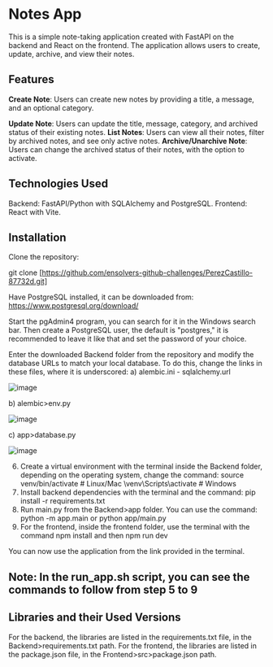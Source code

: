 # Notes App
This is a simple note-taking application created with FastAPI on the backend and React on the frontend. The application allows users to create, update, archive, and view their notes.
 
## Features
**Create Note**: Users can create new notes by providing a title, a message, and an optional category.

**Update Note**: Users can update the title, message, category, and archived status of their existing notes.
**List Notes**: Users can view all their notes, filter by archived notes, and see only active notes.
**Archive/Unarchive Note**: Users can change the archived status of their notes, with the option to activate.

## Technologies Used
Backend: FastAPI/Python with SQLAlchemy and PostgreSQL.
Frontend: React with Vite.

## Installation
Clone the repository:


git clone [https://github.com/ensolvers-github-challenges/PerezCastillo-87732d.git]

Have PostgreSQL installed, it can be downloaded from: https://www.postgresql.org/download/

Start the pgAdmin4 program, you can search for it in the Windows search bar. Then create a PostgreSQL user, the default is "postgres," it is recommended to leave it like that and set the password of your choice.

Enter the downloaded Backend folder from the repository and modify the database URLs to match your local database. To do this, change the links in these files, where it is underscored:
a) alembic.ini - sqlalchemy.url

![image](https://github.com/ensolvers-github-challenges/PerezCastillo-87732d/assets/128911355/3e582274-d0c9-4c07-8ca6-720c17b74cbc)

b) alembic>env.py


![image](https://github.com/ensolvers-github-challenges/PerezCastillo-87732d/assets/128911355/b3f0fa1b-c858-44a5-b686-cf22358d7881)

c) app>database.py


![image](https://github.com/ensolvers-github-challenges/PerezCastillo-87732d/assets/128911355/aa90c2e6-869e-4908-bc0d-665877802a35)

6. Create a virtual environment with the terminal inside the Backend folder, depending on the operating system, change the command:
source venv/bin/activate # Linux/Mac
\venv\Scripts\activate # Windows
7. Install backend dependencies with the terminal and the command: pip install -r requirements.txt
8. Run main.py from the Backend>app folder. You can use the command: python -m app.main or python app/main.py
9. For the frontend, inside the frontend folder, use the terminal with the command npm install and then npm run dev

You can now use the application from the link provided in the terminal.
## Note: In the run_app.sh script, you can see the commands to follow from step 5 to 9

## Libraries and their Used Versions
For the backend, the libraries are listed in the requirements.txt file, in the Backend>requirements.txt path.
For the frontend, the libraries are listed in the package.json file, in the Frontend>src>package.json path.

